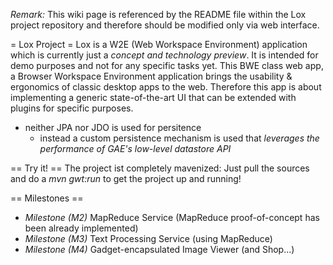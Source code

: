 *Remark:* This wiki page is referenced by the README file within the Lox project repository and therefore should be modified only via web interface.

= Lox Project =
Lox is a W2E (Web Workspace Environment) application which is currently just a *concept and technology preview*. It is intended for demo purposes and not for any specific tasks yet. This BWE class web app, a Browser Workspace Environment application brings the usability & ergonomics of classic desktop apps to the web. Therefore this app is about implementing a generic state-of-the-art UI that can be extended with plugins for specific purposes.

  * neither JPA nor JDO is used for persitence
    * instead a custom persistence mechanism is used that *leverages the _performance_ of GAE's low-level datastore API*

== Try it! ==
The project ist completely mavenized: Just pull the sources and do a *mvn gwt:run* to get the project up and running!

== Milestones == 
  * *Milestone (M2)* MapReduce Service (MapReduce proof-of-concept has been already implemented)
  * *Milestone (M3)* Text Processing Service (using MapReduce)
  * *Milestone (M4)* Gadget-encapsulated Image Viewer (and Shop...)